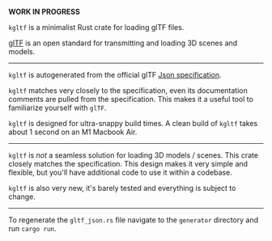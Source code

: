 **WORK IN PROGRESS** 

`kgltf` is a minimalist Rust crate for loading glTF files.

[glTF](https://www.khronos.org/gltf/) is an open standard for transmitting and loading 3D scenes and models.

--- 

 `kgltf` is autogenerated from the official glTF [Json specification](https://github.com/KhronosGroup/glTF/tree/master/specification/2.0). 

`kgltf` matches very closely to the specification, even its documentation comments are pulled from the specification. This makes it a useful tool to familiarize yourself with `glTF`.

`kgltf` is designed for ultra-snappy build times. A clean build of `kgltf` takes about 1 second on an M1 Macbook Air.

---

`kgltf` is *not* a seamless solution for loading 3D models / scenes. This crate closely matches the specification. This design makes it very simple and flexible, but you'll have additional code to use it within a codebase.

`kgltf` is also very new, it's barely tested and everything is subject to change.

---

To regenerate the `gltf_json.rs` file navigate to the `generator` directory and run `cargo run`.